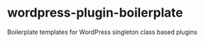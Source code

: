 wordpress-plugin-boilerplate
============================

Boilerplate templates for WordPress singleton class based plugins
